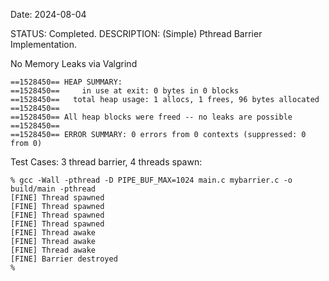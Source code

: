 Date:        2024-08-04

STATUS: Completed.
DESCRIPTION: (Simple) Pthread Barrier Implementation.

No Memory Leaks via Valgrind
```
==1528450== HEAP SUMMARY:
==1528450==     in use at exit: 0 bytes in 0 blocks
==1528450==   total heap usage: 1 allocs, 1 frees, 96 bytes allocated
==1528450== 
==1528450== All heap blocks were freed -- no leaks are possible
==1528450== 
==1528450== ERROR SUMMARY: 0 errors from 0 contexts (suppressed: 0 from 0)
```

Test Cases:
3 thread barrier, 4 threads spawn:
```
% gcc -Wall -pthread -D PIPE_BUF_MAX=1024 main.c mybarrier.c -o build/main -pthread
[FINE] Thread spawned
[FINE] Thread spawned
[FINE] Thread spawned
[FINE] Thread spawned
[FINE] Thread awake
[FINE] Thread awake
[FINE] Thread awake
[FINE] Barrier destroyed
%